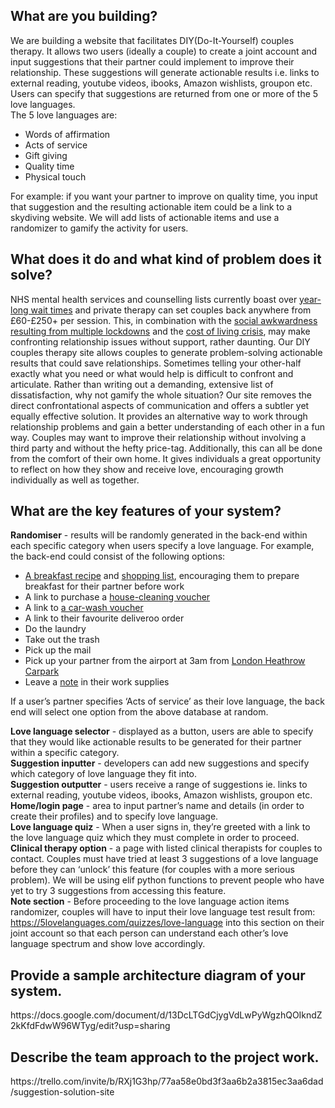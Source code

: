 <h2>What are you building?</h2>

<p>
We are building a website that facilitates DIY(Do-It-Yourself) couples therapy. It allows two users (ideally a couple) to create a joint account and input suggestions that their partner could implement to improve their relationship. These suggestions will generate actionable results i.e. links to external reading, youtube videos, ibooks, Amazon wishlists, groupon etc. Users can specify that suggestions are returned from one or more of the 5 love languages.
<br>
The 5 love languages are: 
<ul><li>Words of affirmation</li>
<li>Acts of service</li>
<li>Gift giving</li>
<li>Quality time</li>
<li>Physical touch</li></ul>
For example: if you want your partner to improve on quality time, you input that suggestion and the resulting actionable item could be a link to a skydiving website. We will add lists of actionable items and use a randomizer to gamify the activity for users.
</p>

<h2>What does it do and what kind of problem does it solve?</h2>

<p>NHS mental health services and counselling lists currently boast over <a href="https://www.theguardian.com/society/2021/aug/29/strain-on-mental-health-care-leaves-8m-people-without-help-say-nhs-leaders">year-long wait times</a> and private therapy can set couples back anywhere from £60-£250+ per session. This, in combination with the <a href="https://www.healthline.com/health-news/why-you-may-experience-social-anxiety-as-you-emerge-from-the-pandemic">social awkwardness resulting from multiple lockdowns</a> and the <a href="https://metro.co.uk/2022/07/20/romantic-relationships-are-being-affected-by-cost-of-living-crisis-17034085/">cost of living crisis</a>, may make confronting relationship issues without support, rather daunting. 
Our DIY couples therapy site allows couples to generate problem-solving actionable results that could save relationships. Sometimes telling your other-half exactly what you need or what would help is difficult to confront and articulate. Rather than writing out a demanding, extensive list of dissatisfaction, why not gamify the whole situation? 
Our site removes the direct confrontational aspects of communication and offers a subtler yet equally effective solution. It provides an alternative way to work through relationship problems and gain a better understanding of each other in a fun way. Couples may want to improve their relationship without involving a third party and without the hefty price-tag. Additionally, this can all be done from the comfort of their own home. It  gives individuals a great opportunity to reflect on how they show and receive love, encouraging growth individually as well as together. 
</p>

<h2>What are the key features of your system?</h2>

<p><b>Randomiser</b> - results will be randomly generated in the back-end within each specific category when users specify a love language. For example, the back-end could consist of the following options:

<ul><li><a href="https://www.bbc.co.uk/food/recipes/fluffyamericanpancak_74828">A breakfast recipe</a> and <a href="https://www.ocado.com/webshop/startWebshop.do">shopping list</a>, encouraging them to prepare breakfast for their partner before work</li>
<li>A link to purchase a <a href="https://www.care.com/en-gb/">house-cleaning voucher</a></li>
<li>A link to <a href = "https://www.americancarwash.co.uk/offers/">a car-wash voucher</a></li>
<li>A link to their favourite deliveroo order</li>
<li>Do the laundry</li>
<li>Take out the trash</li>
<li>Pick up the mail</li>
<li>Pick up your partner from the airport at 3am from <a href = "https://www.heathrow.com/transport-and-directions/heathrow-parking">London Heathrow Carpark</a></li>
<li>Leave a <a href="https://www.paperchase.com/en_gb/">note</a> in their work supplies</li>
</ul>
If a user’s partner specifies ‘Acts of service’ as their love language, the back end will select one option from the above database at random.

<b>Love language selector</b> - displayed as a button, users are able to specify that they would like actionable results to be generated for their partner within a specific category. 
<br>
<b>Suggestion inputter</b> - developers can add new suggestions and specify which category of love language they fit into. 
<br>
<b>Suggestion outputter</b> - users receive a range of suggestions ie. links to external reading, youtube videos, ibooks, Amazon wishlists, groupon etc.
<br>
<b>Home/login page</b> - area to input partner’s name and details (in order to create their profiles) and to specify love language. 
<br>
<b>Love language quiz</b> - When a user signs in, they’re greeted with a link to the love language quiz which they must complete in order to proceed. 
<br>
<b>Clinical therapy option</b> - a page with listed clinical therapists for couples to contact. Couples must have tried at least 3 suggestions of a love language before they can ‘unlock’ this feature (for couples with a more serious problem). We will be using elif python functions to prevent people who have yet to try 3 suggestions from accessing this feature. 
<br>
<b>Note section</b> - Before proceeding to the love language action items randomizer, couples will have to input their love language test result from: https://5lovelanguages.com/quizzes/love-language into this section on their joint account so that each person can understand each other’s love language spectrum and show love accordingly.</p>

<h2>Provide a sample architecture diagram of your system.</h2>
https://docs.google.com/document/d/13DcLTGdCjygVdLwPyWgzhQOIkndZ2kKfdFdwW96WTyg/edit?usp=sharing

<h2>Describe the team approach to the project work.</h2>

<p>https://trello.com/invite/b/RXj1G3hp/77aa58e0bd3f3aa6b2a3815ec3aa6dad/suggestion-solution-site</p>